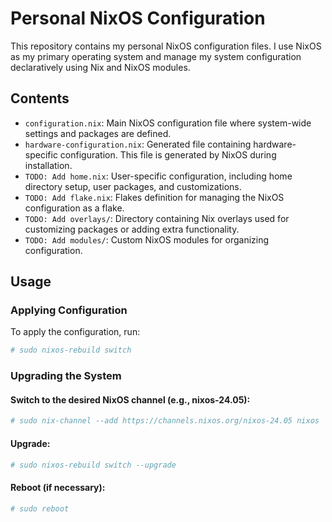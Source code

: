 # Personal NixOS Configuration

This repository contains my personal NixOS configuration files. I use NixOS as my primary operating system and manage my system configuration declaratively using Nix and NixOS modules.

## Contents

- `configuration.nix`: Main NixOS configuration file where system-wide settings and packages are defined.
- `hardware-configuration.nix`: Generated file containing hardware-specific configuration. This file is generated by NixOS during installation.
- `TODO: Add home.nix`: User-specific configuration, including home directory setup, user packages, and customizations.
- `TODO: Add flake.nix`: Flakes definition for managing the NixOS configuration as a flake.
- `TODO: Add overlays/`: Directory containing Nix overlays used for customizing packages or adding extra functionality.
- `TODO: Add modules/`: Custom NixOS modules for organizing configuration.

## Usage

### Applying Configuration

To apply the configuration, run:

```bash
# sudo nixos-rebuild switch
```

### Upgrading the System

#### Switch to the desired NixOS channel (e.g., nixos-24.05):

```bash
# sudo nix-channel --add https://channels.nixos.org/nixos-24.05 nixos
```

#### Upgrade:

```bash
# sudo nixos-rebuild switch --upgrade
```

#### Reboot (if necessary):

```bash
# sudo reboot
```

